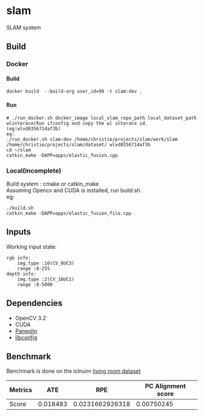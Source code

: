 # slam
SLAM system

## Build
### Docker
#### Build
```
docker build  --build-arg user_id=99 -t slam:dev .
```
#### Run
```
# ./run_docker.sh docker_image local_slam_repo_path local_dataset_path wlinterace(Run ifconfig and copy the wl interace id. (eg:wlxd0356714af3b) 
eg:
./run_docker.sh slam:dev /home/christie/projects/slam/work/slam /home/christie/projects/slam/dataset/ wlxd0356714af3b
cd ~/slam
catkin_make -DAPP=apps/elastic_fusion.cpp
```
### Local(incomplete)
Build system : cmake or catkin_make <br>
Assuming Opencv and CUDA is installed, run build.sh. <br>
eg:
```
./build.sh
catkin_make -DAPP=apps/elastic_fusion_file.cpp
```
## Inputs
Working input state:
```
rgb info:
	img.type :16(CV_8UC3)
	range :0-255
depth info:
	img.type :2(CV_16UC1)
	range :0-5000

```
## Dependencies 
* OpenCV 3.2
* CUDA
* [Pangolin](https://github.com/stevenlovegrove/Pangolin)
* [libconfig](https://github.com/hyperrealm/libconfig.git)

## Benchmark
Benchmark is done on the iclnuim [living room dataset](http://www.doc.ic.ac.uk/~ahanda/living_room_traj0_frei_png.tar.gz)

Metrics | ATE | RPE | PC Alignment score
--- | --- | --- | --- |
Score | 0.018483 | 0.0231662926318 | 0.00750245 
